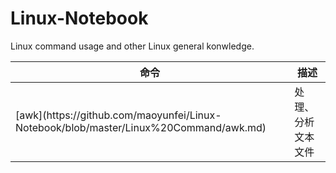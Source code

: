 # Linux-Notebook

Linux command usage and other Linux general konwledge.
<table class="reference">
<thead>
<tr>
<th>命令</th>
<th>描述</th>
</tr>
</thead>
<tbody>
<tr>
<td>[awk](https://github.com/maoyunfei/Linux-Notebook/blob/master/Linux%20Command/awk.md)</td>
<td>处理、分析文本文件</td>
</tr>
</tbody>
</table>